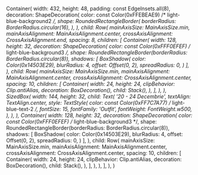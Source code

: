 Container(
    width: 432,
    height: 48,
    padding: const EdgeInsets.all(8),
    decoration: ShapeDecoration(
        color: const Color(0xFFEBEAE9) /* light-blue-background2 */,
        shape: RoundedRectangleBorder(
            borderRadius: BorderRadius.circular(16),
        ),
    ),
    child: Row(
        mainAxisSize: MainAxisSize.min,
        mainAxisAlignment: MainAxisAlignment.center,
        crossAxisAlignment: CrossAxisAlignment.end,
        spacing: 8,
        children: [
            Container(
                width: 128,
                height: 32,
                decoration: ShapeDecoration(
                    color: const Color(0xFFF0EFEF) /* light-blue-background3 */,
                    shape: RoundedRectangleBorder(borderRadius: BorderRadius.circular(8)),
                    shadows: [
                        BoxShadow(
                            color: Color(0x14503E29),
                            blurRadius: 4,
                            offset: Offset(0, 2),
                            spreadRadius: 0,
                        )
                    ],
                ),
                child: Row(
                    mainAxisSize: MainAxisSize.min,
                    mainAxisAlignment: MainAxisAlignment.center,
                    crossAxisAlignment: CrossAxisAlignment.center,
                    spacing: 10,
                    children: [
                        Container(
                            width: 24,
                            height: 24,
                            clipBehavior: Clip.antiAlias,
                            decoration: BoxDecoration(),
                            child: Stack(),
                        ),
                    ],
                ),
            ),
            SizedBox(
                width: 144,
                height: 32,
                child: Text(
                    '20 - 24 Decembrie',
                    textAlign: TextAlign.center,
                    style: TextStyle(
                        color: const Color(0xFF7C7A77) /* light-blue-text-2 */,
                        fontSize: 15,
                        fontFamily: 'Outfit',
                        fontWeight: FontWeight.w500,
                    ),
                ),
            ),
            Container(
                width: 128,
                height: 32,
                decoration: ShapeDecoration(
                    color: const Color(0xFFF0EFEF) /* light-blue-background3 */,
                    shape: RoundedRectangleBorder(borderRadius: BorderRadius.circular(8)),
                    shadows: [
                        BoxShadow(
                            color: Color(0x14503E29),
                            blurRadius: 4,
                            offset: Offset(0, 2),
                            spreadRadius: 0,
                        )
                    ],
                ),
                child: Row(
                    mainAxisSize: MainAxisSize.min,
                    mainAxisAlignment: MainAxisAlignment.center,
                    crossAxisAlignment: CrossAxisAlignment.center,
                    spacing: 10,
                    children: [
                        Container(
                            width: 24,
                            height: 24,
                            clipBehavior: Clip.antiAlias,
                            decoration: BoxDecoration(),
                            child: Stack(),
                        ),
                    ],
                ),
            ),
        ],
    ),
)